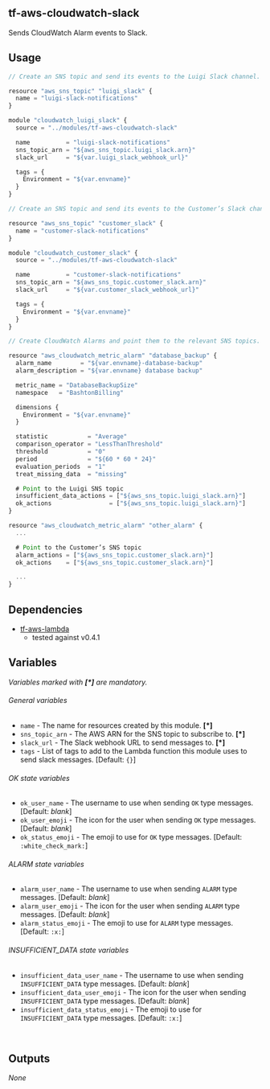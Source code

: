 tf-aws-cloudwatch-slack
-----

Sends CloudWatch Alarm events to Slack.

Usage
-----

```js
// Create an SNS topic and send its events to the Luigi Slack channel.

resource "aws_sns_topic" "luigi_slack" {
  name = "luigi-slack-notifications"
}

module "cloudwatch_luigi_slack" {
  source = "../modules/tf-aws-cloudwatch-slack"

  name          = "luigi-slack-notifications"
  sns_topic_arn = "${aws_sns_topic.luigi_slack.arn}"
  slack_url     = "${var.luigi_slack_webhook_url}"

  tags = {
    Environment = "${var.envname}"
  }
}

// Create an SNS topic and send its events to the Customer’s Slack channel.

resource "aws_sns_topic" "customer_slack" {
  name = "customer-slack-notifications"
}

module "cloudwatch_customer_slack" {
  source = "../modules/tf-aws-cloudwatch-slack"

  name          = "customer-slack-notifications"
  sns_topic_arn = "${aws_sns_topic.customer_slack.arn}"
  slack_url     = "${var.customer_slack_webhook_url}"

  tags = {
    Environment = "${var.envname}"
  }
}

// Create CloudWatch Alarms and point them to the relevant SNS topics.

resource "aws_cloudwatch_metric_alarm" "database_backup" {
  alarm_name        = "${var.envname}-database-backup"
  alarm_description = "${var.envname} database backup"

  metric_name = "DatabaseBackupSize"
  namespace   = "BashtonBilling"

  dimensions {
    Environment = "${var.envname}"
  }

  statistic           = "Average"
  comparison_operator = "LessThanThreshold"
  threshold           = "0"
  period              = "${60 * 60 * 24}"
  evaluation_periods  = "1"
  treat_missing_data  = "missing"

  # Point to the Luigi SNS topic
  insufficient_data_actions = ["${aws_sns_topic.luigi_slack.arn}"]
  ok_actions                = ["${aws_sns_topic.luigi_slack.arn}"]
}

resource "aws_cloudwatch_metric_alarm" "other_alarm" {
  ...

  # Point to the Customer’s SNS topic
  alarm_actions = ["${aws_sns_topic.customer_slack.arn}"]
  ok_actions    = ["${aws_sns_topic.customer_slack.arn}"]

  ...
}
```

Dependencies
------------

* [tf-aws-lambda](https://git.bashton.net/Bashton-Terraform-Modules/tf-aws-lambda)
  * tested against v0.4.1

Variables
---------
_Variables marked with **[*]** are mandatory._

###### General variables
 - `name` - The name for resources created by this module. **[*]**
 - `sns_topic_arn` - The AWS ARN for the SNS topic to subscribe to. **[*]**
 - `slack_url` - The Slack webhook URL to send messages to. **[*]**
 - `tags` - List of tags to add to the Lambda function this module uses to send slack messages. [Default: `{}`]

###### OK state variables
 - `ok_user_name` - The username to use when sending `OK` type messages. [Default: _blank_]
 - `ok_user_emoji` - The icon for the user when sending `OK` type messages. [Default: _blank_]
 - `ok_status_emoji` - The emoji to use for `OK` type messages. [Default: `:white_check_mark:`]
 
###### ALARM state variables
 - `alarm_user_name` - The username to use when sending `ALARM` type messages. [Default: _blank_]
 - `alarm_user_emoji` - The icon for the user when sending `ALARM` type messages. [Default: _blank_]
 - `alarm_status_emoji` - The emoji to use for `ALARM` type messages. [Default: `:x:`]
 
###### INSUFFICIENT_DATA state variables
 - `insufficient_data_user_name` - The username to use when sending `INSUFFICIENT_DATA` type messages. [Default: _blank_]
 - `insufficient_data_user_emoji` - The icon for the user when sending `INSUFFICIENT_DATA` type messages. [Default: _blank_]
 - `insufficient_data_status_emoji` - The emoji to use for `INSUFFICIENT_DATA` type messages. [Default: `:x:`]

<br />

Outputs
-------
_None_